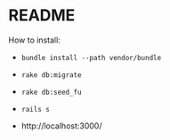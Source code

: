# README

How to install:

* `bundle install --path vendor/bundle`

* `rake db:migrate`

* `rake db:seed_fu`

* `rails s`

* http://localhost:3000/
